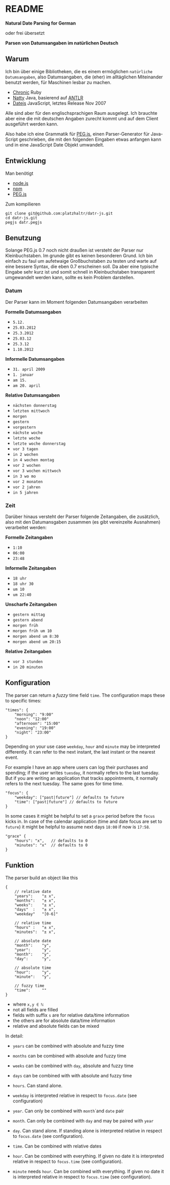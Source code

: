 # README #

**Natural Date Parsing for German**

oder frei übersetzt

**Parsen von Datumsangaben im natürlichen Deutsch**

## Warum ##

Ich bin über einige Bibliotheken, die es einem ermöglichen `natürliche Datumsangaben`, also Datumsangaben, die (eher) im alltäglichen Miteinander benutzt werden, für Maschinen lesbar zu machen. 

- [Chronic](http://chronic.rubyforge.org/) Ruby
- [Natty](http://natty.joestelmach.com/) Java, basierend auf [ANTLR](ANTLR)
- [Datejs](http://www.datejs.com/) JavaScript, letztes Release Nov 2007 

Alle sind aber für den englischsprachigen Raum ausgelegt. Ich brauchte aber eine die mit deutschen Angaben zurecht kommt und auf dem Client ausgeführt werden kann.

Also habe ich eine Grammatik für [PEG.js](http://pegjs.majda.cz/), einen Parser-Generator für Java-Script geschrieben, die mit den folgenden Eingaben etwas anfangen kann und in eine JavaScript Date Objekt umwandelt.

## Entwicklung ##

Man benötigt

- [node.js](http://nodejs.org/)
- [npm](npmjs.org)
- [PEG.js](http://pegjs.majda.cz/)

Zum kompilieren

	git clone git@github.com:platzhaltr/datr-js.git
	cd datr-js.git
	pegjs datr.pegjs

## Benutzung ##

Solange PEG.js 0.7 noch nicht draußen ist versteht der Parser nur Kleinbuchstaben. Im grunde gibt es keinen besonderen Grund. Ich bin einfach zu faul um aufetwaige Großbuchstaben zu testen und warte auf eine bessere Syntax, die eben 0.7 erscheinen soll. Da aber eine typische Eingabe sehr kurz ist und somit schnell in Kleinbuchstaben transparent umgewandelt werden kann, sollte es kein Problem darstellen.



### Datum ###

Der Parser kann im Moment folgenden Datumsangaben verarbeiten

**Formelle Datumsangaben**

- `5.12.`
- `25.03.2012`
- `25.3.2012`
- `25.03.12`
- `25.3.12`
- `1.10.2012`

**Informelle Datumsangaben**

- `31. april 2009`
- `1. januar`
- `am 15.`
- `am 20. april`

**Relative Datumsangaben**

- `nächsten donnerstag`
- `letzten mittwoch`
- `morgen`
- `gestern`
- `vorgestern`
- `nächste woche`
- `letzte woche`
- `letzte woche donnerstag`
- `vor 3 tagen`
- `in 2 wochen`
- `in 4 wochen montag`
- `vor 2 wochen`
- `vor 3 wochen mittwoch`
- `in 3 wo mo`
- `vor 2 monaten` 
- `vor 2 jahren`
- `in 5 jahren`

### Zeit ###

Darüber hinaus versteht der Parser folgende Zeitangaben, die zusätzlich, also mit den Datumansgaben zusammen (es gibt vereinzelte Ausnahmen) verarbeitet werden:

**Formelle Zeitangaben**

- `1:10`
- `06:00`
- `23:48`

**Informelle Zeitangaben**

- `18 uhr`
- `18 uhr 30`
- `um 10`
- `um 22:40`

**Unscharfe Zeitangaben**

- `gestern mittag`
- `gestern abend`
- `morgen früh`
- `morgen früh um 10`
- `morgen abend um 8:30`
- `morgen abend um 20:15`

**Relative Zeitangaben**

- `vor 3 stunden`
- `in 20 minuten`

## Konfiguration ##

The parser can return a *fuzzy* time field `time`. The configuration maps these to specific times:

	"times": {
		"morning": "9:00"
		"noon": "12:00"
		"afternoon": "15:00"
		"evening": "19:00"
		"night": "23:00"
	}

Depending on your use case `weekday`, `hour` and `minute` may be interpreted differently. It can refer to the next instant, the last instant or the nearest event.

For example I have an app where users can log their purchases and spending; if the user writes `tuesday`, it normally refers to the last tuesday. But if you are writing an application that tracks appointments, it normally refers to the next tuesday. The same goes for time time. 

	"focus": {
		"weekday": ["past|future"] // defaults to future
		"time": ["past|future"] // defaults to future
	}

In some cases it might be helpful to set a `grace` period before the `focus` kicks in. In case of the calendar application (time and date focus are set to `future`) it might be helpful to assume next days `18:00` if now is `17:58`.

	"grace" {
		"hours": "x",	// defaults to 0
		"minutes": "x"	// defaults to 0
	}

## Funktion ##

The parser build an object like this

	{
		// relative date
		"years":	"± x",
		"months":	"± x",
		"weeks":	"± x",
		"days"	:	"± x",
		"weekday"	"[0-6]"
		
		// relative time
		"hours"	:	"± x",
		"minutes":	"± x",

		// absolute date
		"month":	"y",
		"year":		"y",
		"month":	"y",
		"day":		"y",

		// absolute time
		"hour":		"y",
		"minute":	"y",
		
		// fuzzy time
		"time":		""
	}

- where `x,y ∈ ℕ`
- not all fields are filled
- fields with suffix `s` are for relative data/time information
- the others are for absolute data/time information
- relative and absolute fields can be mixed

In detail:

- `years` can be combined with absolute and fuzzy time
- `months` can be combined with absolute and fuzzy time
- `weeks` can be combined with `day`, absolute and fuzzy time
- `days` can be combined with with absolute and fuzzy time 
- `hours`. Can stand alone.
- `weekday` is interpreted relative in respect to `focus.date` (see configuration)

- `year`. Can only be combined with `month`´and `date` pair
- `month`. Can only be combined with `day` and may be paired with `year`
- `day`. Can stand alone. If standing alone is interpreted relative in respect to `focus.date` (see configuration).
- `time`. Can be combined with relative dates
- `hour`. Can be combined with everything. If given no date it is interpreted relative in respect to `focus.time` (see configuration).
- `minute` needs `hour`. Can be combined with everything. If given no date it is interpreted relative in respect to `focus.time` (see configuration).